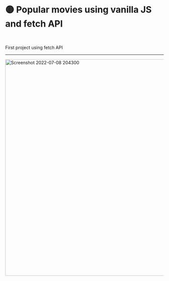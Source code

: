 # 🟡 Popular movies using vanilla JS and fetch API
<br>

First project using fetch API
<hr>
<img width="689" alt="Screenshot 2022-07-08 204300" src="https://user-images.githubusercontent.com/52817694/188958475-1ca7cbc5-4f9d-4071-a523-68e8e5cff370.png">

